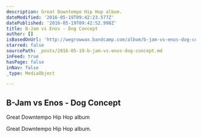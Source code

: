 ```yaml
---
description: Great Downtempo Hip Hop album.
dateModified: '2016-05-19T09:42:23.577Z'
datePublished: '2016-05-19T09:42:52.998Z'
title: B​-​Jam vs Enos - Dog Concept
author: []
isBasedOnUrl: 'http://wegrowwax.bandcamp.com/album/b-jam-vs-enos-dog-concept'
starred: false
sourcePath: _posts/2016-05-19-b-jam-vs-enos-dog-concept.md
inFeed: true
hasPage: false
inNav: false
_type: MediaObject

---
```

<article style=""><h1>B​-​Jam vs Enos - Dog Concept</h1><p>Great Downtempo Hip Hop album </p></article>

Great Downtempo Hip Hop album.